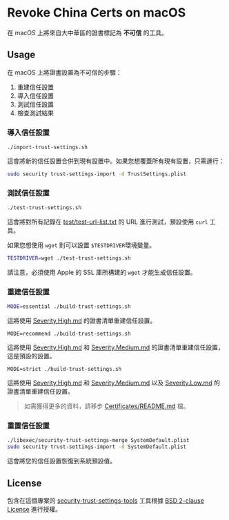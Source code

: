# Revoke China Certs on macOS
在 macOS 上將來自大中華區的證書標記為 **不可信** 的工具。

## Usage
在 macOS 上將證書設置為不可信的步驟：
1. 重建信任設置
2. 導入信任設置
3. 測試信任設置
4. 檢查測試結果

### 導入信任設置
```
./import-trust-settings.sh
```
這會將新的信任設置合併到現有設置中。如果您想覆蓋所有現有設置，只需運行：
``` sh
sudo security trust-settings-import -d TrustSettings.plist
```

### 測試信任設置
``` sh
./test-trust-settings.sh
```
這會將對所有記錄在 [test/test-url-list.txt](test/test-url-list.txt) 的 URL 進行測試，預設使用 `curl` 工具。

如果您想使用 `wget` 則可以設置 `$TESTDRIVER`環境變量。
``` sh
TESTDRIVER=wget ./test-trust-settings.sh
```
請注意，必須使用 Apple 的 SSL 庫所構建的 `wget` 才能生成信任設置。

### 重建信任設置
``` sh
MODE=essential ./build-trust-settings.sh
```
這將使用 [Severity.High.md](../Shared/Certificates/Severity.High.md) 的證書清單重建信任設置。
```
MODE=recommend ./build-trust-settings.sh
```
這將使用 [Severity.High.md](../Shared/Certificates/Severity.High.md) 和 [Severity.Medium.md](../Shared/Certificates/Severity.Medium.md) 的證書清單重建信任設置，這是預設的設置。
```
MODE=strict ./build-trust-settings.sh
```
這將使用 [Severity.High.md](../Shared/Certificates/Severity.High.md) 和 [Severity.Medium.md](../Shared/Certificates/Severity.Medium.md) 以及 [Severity.Low.md](../Shared/Certificates/Severity.Low.md) 的證書清單重建信任設置。
> 如需獲得更多的資料，請移步 [Certificates/README.md](../Shared/Certificates/README.md) 檔。

### 重置信任設置
``` sh
./libexec/security-trust-settings-merge SystemDefault.plist
sudo security trust-settings-import -d SystemDefault.plist
```
這會將您的信任設置恢復到系統預設值。

## License
包含在這個專案的 [security-trust-settings-tools](https://github.com/ntkme/security-trust-settings-tools) 工具根據 [BSD 2-clause License](https://github.com/ntkme/security-trust-settings-tools/blob/master/LICENSE) 進行授權。

